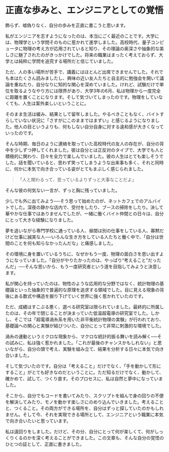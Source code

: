 # 正直な歩みと、エンジニアとしての覚悟

飾らず、嘘偽りなく、自分の歩みを正直に書こうと思います。

私がエンジニアを志すようになったのは、本当にごく最近のことです。大学には、物理学という学問そのものに惹かれて進学しました。高校時代、量子コンピュータに物理の考え方が応用されていると知り、その理論の奥深さや抽象的な美しさに魅了されたのがきっかけでした。将来の職業はまったく考えておらず、大学とは純粋に学問を追究する場所だと信じていました。

ただ、人の多い場所が苦手で、講義にはほとんど出席できませんでした。それでも本はたくさん読みましたし、興味の近い友人たちと自主的に勉強会を開いて議論を重ねたり、自分なりに知的な関心を深めていました。けれど、試験だけで単位を取るようなやり方には限界があり、大学3年の6月、私は物理から一度完全に距離を置くことになります。そして気づいてしまったのです。物理をしていなくても、人生は案外楽しいということに。

そのまま生活は緩み、結果として留年しました。やるべきこともなく、バイトすらしていない状況に「さすがにこのままではまずい」と感じるようになりました。他人の目というよりも、何もしない自分自身に対する違和感が大きくなっていったのです。

そんな時期、毎日のように連絡を取っていた高校時代の友人の存在が、自分の背中を少しずつ押してくれました。彼は自分とは正反対のタイプで、大学でも人と積極的に関わり、日々を全力で楽しんでいました。彼の人生はとても楽しそうでした。話を聞いていると、思わず笑ってしまうような出来事も多く、それと同時に、何かに本気で向き合っている姿がとてもまぶしく感じられました。

> 「人と関わるって、思っているよりずっと大事なことだよ」

そんな彼の何気ない一言が、ずっと胸に残っていました。

少しでも外に出てみよう──そう思って始めたのが、ネットカフェでのアルバイトでした。深夜の静かな店内で、受付をしたり、ブースの掃除をしたり。決して華やかな仕事ではありませんでしたが、一緒に働くバイト仲間との日々は、自分にとって大きな経験になりました。

夢を追いながら専門学校に通っている人、昼間は別の仕事をしている人、寡黙だけど仕事に誠実な人──いろんな生き方をしている人たちと働く中で、「自分は世間のことを何も知らなかったんだな」と痛感しました。

その環境に身を置いているうちに、なぜかもう一度、物理の面白さを思い出すようになっていました。「自分がやりたかったのは、やっぱり“考えること”だったんだ」──そんな思いから、もう一度研究者という道を目指してみようと決意します。

私が関心を持っていたのは、物性のような応用的な分野ではなく、統計物理の基礎論といった抽象的で普遍的な原理を追求する領域でした。目に見える現象の背後にある数式や構造を掘り下げていく世界に強く惹かれていたのです。

ただ、成績はすこぶる悪く、選べる研究室は限られていました。最終的に所属したのは、その年で閉じることが決まっていた低温超電導の研究室でした。しかし、そこでは「超電導渦糸系を用いた非平衡統計物理の実験」が行われており、基礎論への関心と実験が結びついた、自分にとって非常に刺激的な環境でした。

渦糸の運動というミクロな現象から、マクロな統計的振る舞いを読み解く──その試みに、私は強く惹かれました。「これが最後のチャンスかもしれない」と思いながら、自分の頭で考え、実験を組み立て、結果を分析する日々に本気で向き合いました。

そして気づいたのです。自分は「考えること」だけでなく、「手を動かして形にすること」がとても好きなのだということに。ただ知るだけでなく、動かして、確かめて、試して、つくり直す。そのプロセスに、私は自然と夢中になっていました。

そこから、自分でもコードを書いてみたり、スクリプトを組んで身の回りの不便を解決してみたり、モノを動かす楽しさにのめり込んでいきました。考えることと、つくること。その両方ができる場所を、自分はずっと探していたのかもしれません。そして今、それを実現できる場所として、エンジニアという職業に本気で向き合いたいと思っています。

私は遠回りをしました。だけど、その分、自分にとって何が楽しくて、何がしっくりくるのかを深く考えることができました。この文章も、そんな自分の覚悟のひとつの証として、正直に書きました。
